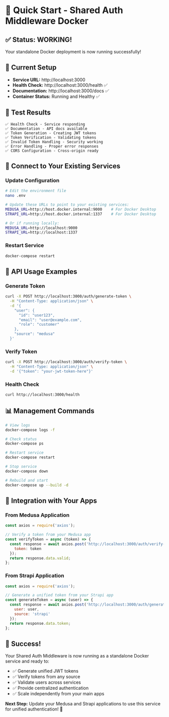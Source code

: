 # 🚀 Quick Start - Shared Auth Middleware Docker

## ✅ **Status: WORKING!**

Your standalone Docker deployment is now running successfully!

## 🔧 **Current Setup**

- **Service URL:** http://localhost:3000
- **Health Check:** http://localhost:3000/health ✅
- **Documentation:** http://localhost:3000/docs ✅
- **Container Status:** Running and Healthy ✅

## 🧪 **Test Results**

```
✅ Health Check - Service responding
✅ Documentation - API docs available
✅ Token Generation - Creating JWT tokens
✅ Token Verification - Validating tokens
✅ Invalid Token Handling - Security working
✅ Error Handling - Proper error responses
✅ CORS Configuration - Cross-origin ready
```

## 🔗 **Connect to Your Existing Services**

### **Update Configuration**
```bash
# Edit the environment file
nano .env

# Update these URLs to point to your existing services:
MEDUSA_URL=http://host.docker.internal:9000    # For Docker Desktop
STRAPI_URL=http://host.docker.internal:1337    # For Docker Desktop

# Or if running locally:
MEDUSA_URL=http://localhost:9000
STRAPI_URL=http://localhost:1337
```

### **Restart Service**
```bash
docker-compose restart
```

## 🎯 **API Usage Examples**

### **Generate Token**
```bash
curl -X POST http://localhost:3000/auth/generate-token \
  -H "Content-Type: application/json" \
  -d '{
    "user": {
      "id": "user123",
      "email": "user@example.com",
      "role": "customer"
    },
    "source": "medusa"
  }'
```

### **Verify Token**
```bash
curl -X POST http://localhost:3000/auth/verify-token \
  -H "Content-Type: application/json" \
  -d '{"token": "your-jwt-token-here"}'
```

### **Health Check**
```bash
curl http://localhost:3000/health
```

## 📊 **Management Commands**

```bash
# View logs
docker-compose logs -f

# Check status
docker-compose ps

# Restart service
docker-compose restart

# Stop service
docker-compose down

# Rebuild and start
docker-compose up --build -d
```

## 🔄 **Integration with Your Apps**

### **From Medusa Application**
```javascript
const axios = require('axios');

// Verify a token from your Medusa app
const verifyToken = async (token) => {
  const response = await axios.post('http://localhost:3000/auth/verify-token', {
    token: token
  });
  return response.data.valid;
};
```

### **From Strapi Application**
```javascript
const axios = require('axios');

// Generate a unified token from your Strapi app
const generateToken = async (user) => {
  const response = await axios.post('http://localhost:3000/auth/generate-token', {
    user: user,
    source: 'strapi'
  });
  return response.data.token;
};
```

## 🎉 **Success!**

Your Shared Auth Middleware is now running as a standalone Docker service and ready to:

- ✅ Generate unified JWT tokens
- ✅ Verify tokens from any source
- ✅ Validate users across services
- ✅ Provide centralized authentication
- ✅ Scale independently from your main apps

**Next Step:** Update your Medusa and Strapi applications to use this service for unified authentication! 🔐